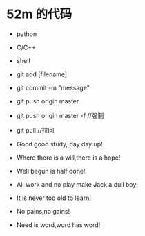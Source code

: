 # 52m 的代码
* python
* C/C++
* shell



* git add [filename]
* git commit -m "message"
* git push origin master
* git push origin master -f //强制
* git pull  //拉回


* Good good study, day day up!
* Where there is a will,there is a hope!
* Well begun is half done!
* All work and no play make Jack a dull boy!
* It is never too old to learn!
* No pains,no gains!
* Need is word,word has word!






